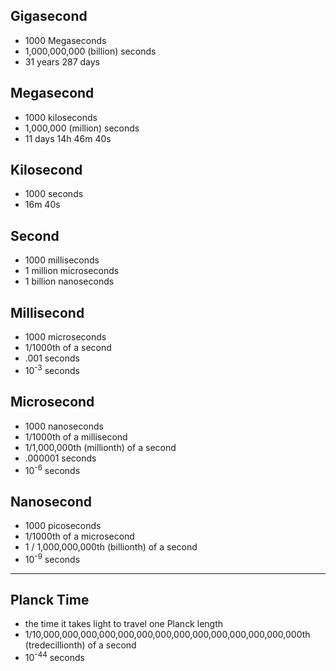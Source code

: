 ## Gigasecond

* 1000 Megaseconds
* 1,000,000,000 (billion) seconds
* 31 years 287 days

## Megasecond

* 1000 kiloseconds
* 1,000,000 (million) seconds
* 11 days 14h 46m 40s

## Kilosecond

* 1000 seconds
* 16m 40s

## Second

* 1000 milliseconds
* 1 million microseconds
* 1 billion nanoseconds

## Millisecond

* 1000 microseconds
* 1/1000th of a second
* .001 seconds
* 10<sup>-3</sup> seconds

## Microsecond

* 1000 nanoseconds
* 1/1000th of a millisecond
* 1/1,000,000th (millionth) of a second
* .000001 seconds
* 10<sup>-6</sup> seconds

## Nanosecond

* 1000 picoseconds
* 1/1000th of a microsecond
* 1 / 1,000,000,000th (billionth) of a second
* 10<sup>-9</sup> seconds

---

## Planck Time
* the time it takes light to travel one Planck length
* 1/10,000,000,000,000,000,000,000,000,000,000,000,000,000,000th (tredecillionth) of a second
* 10<sup>-44</sup> seconds
